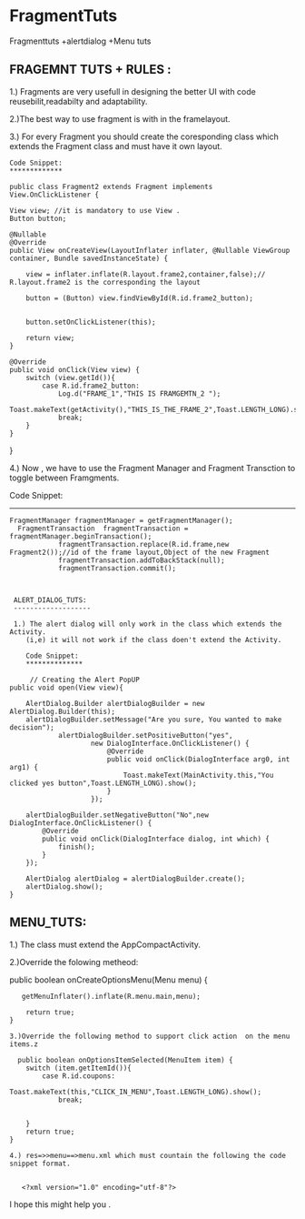 # FragmentTuts
Fragmenttuts +alertdialog +Menu tuts

FRAGEMNT TUTS + RULES :
-----------------------
1.) Fragments are very usefull in designing the better UI with code reusebilit,readabilty and adaptability.

2.)The best way to use fragment is with in the framelayout.

3.) For every Fragment you should create the coresponding class which extends the Fragment class and must have it own 
    layout.
    
    Code Snippet:
    *************
    
    public class Fragment2 extends Fragment implements View.OnClickListener {

    View view; //it is mandatory to use View .
    Button button;

    @Nullable
    @Override
    public View onCreateView(LayoutInflater inflater, @Nullable ViewGroup container, Bundle savedInstanceState) {

        view = inflater.inflate(R.layout.frame2,container,false);// R.layout.frame2 is the corresponding the layout

        button = (Button) view.findViewById(R.id.frame2_button);


        button.setOnClickListener(this);

        return view;
    }

    @Override
    public void onClick(View view) {
        switch (view.getId()){
            case R.id.frame2_button:
                Log.d("FRAME_1","THIS IS FRAMGEMTN_2 ");
                Toast.makeText(getActivity(),"THIS_IS_THE_FRAME_2",Toast.LENGTH_LONG).show();
                break;
        }
    }
}


4.) Now , we have to  use the Fragment Manager and Fragment Transction to toggle between Framgments.
   
   Code Snippet:
   *************
   
    FragmentManager fragmentManager = getFragmentManager();
      FragmentTransaction  fragmentTransaction = fragmentManager.beginTransaction();
                fragmentTransaction.replace(R.id.frame,new Fragment2());//id of the frame layout,Object of the new Fragment
                fragmentTransaction.addToBackStack(null);
                fragmentTransaction.commit();
                
                
                
     ALERT_DIALOG_TUTS:
     -------------------
     
     1.) The alert dialog will only work in the class which extends the Activity.
        (i,e) it will not work if the class doen't extend the Activity.
        
        Code Snippet:
        **************
        
         // Creating the Alert PopUP
    public void open(View view){

        AlertDialog.Builder alertDialogBuilder = new AlertDialog.Builder(this);
        alertDialogBuilder.setMessage("Are you sure, You wanted to make decision");
                alertDialogBuilder.setPositiveButton("yes",
                        new DialogInterface.OnClickListener() {
                            @Override
                            public void onClick(DialogInterface arg0, int arg1) {
                                Toast.makeText(MainActivity.this,"You clicked yes button",Toast.LENGTH_LONG).show();
                            }
                        });

        alertDialogBuilder.setNegativeButton("No",new DialogInterface.OnClickListener() {
            @Override
            public void onClick(DialogInterface dialog, int which) {
                finish();
            }
        });

        AlertDialog alertDialog = alertDialogBuilder.create();
        alertDialog.show();
    }
    
 
 MENU_TUTS:
 -----------
 
 1.) The class must extend the AppCompactActivity.
 
 2.)Override the folowing metheod:
 
  public boolean onCreateOptionsMenu(Menu menu) {

       getMenuInflater().inflate(R.menu.main,menu);

        return true;
    }
    
    3.)Override the following method to support click action  on the menu items.z
    
      public boolean onOptionsItemSelected(MenuItem item) {
        switch (item.getItemId()){
            case R.id.coupons:
                Toast.makeText(this,"CLICK_IN_MENU",Toast.LENGTH_LONG).show();
                break;


        }
        return true;
    }
    
    4.) res=>>menu==>menu.xml which must countain the following the code snippet format.
    
    
       <?xml version="1.0" encoding="utf-8"?>
<menu xmlns:android="http://schemas.android.com/apk/res/android">
    <item android:id="@+id/coupons"
        android:title="Coupons"></item>
    <item android:id="@+id/stores"
        android:title="Stores"></item>
    <item android:id="@+id/cashback"
        android:title="Cashback"></item>
    <item android:id="@+id/deals"
        android:title="Deals"></item>
</menu>



I hope this might help you .
    
    
